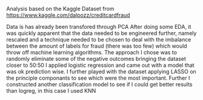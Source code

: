 Analysis based on the Kaggle Dataset from https://www.kaggle.com/dalpozz/creditcardfraud

Data is has already been transfored through PCA
After doing some EDA, it was quickly apparent that the data needed to be engineered further, namely rescaled and a technique needed to be chosen to deal with the imbalance between the amount of labels for fraud (there was too few) which would throw off machine learning algorithms.  The approach I chose was to randomly eliminate some of the negative outcomes bringing the dataset closer to 50:50
I applied logistic regression and came out with a model that was ok prediction wise.  I further played with the dataset applying LASSO on the principle componants to see which were the most important.  Further I constructed another classification model to see if I could get better results than logreg, in this case I used KNN

